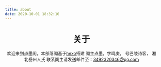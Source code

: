 ```yaml
---
title: about
date: 2020-10-01 18:32:10
---
```

<center>

# 关于
欢迎来到点墨阁，本部落阁基于<a href="https://hexo.io">hexo</a>搭建
阁主点墨，字鸣庚，
号巴陵诗客，
湘北岳州人氏
联系阁主请发送邮件至：3492320346@qq.com

</center>
